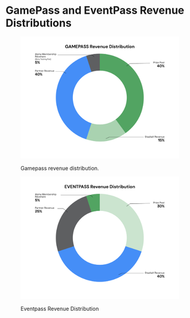 # GamePass and EventPass Revenue Distributions

<figure><img src="../.gitbook/assets/Gamepass_Rev_Distro.jpg" alt=""><figcaption><p>Gamepass revenue distribution.</p></figcaption></figure>

<figure><img src="../.gitbook/assets/EVENTPASS_Rev_Dist 2.jpg" alt=""><figcaption><p>Eventpass Revenue Distribution</p></figcaption></figure>
